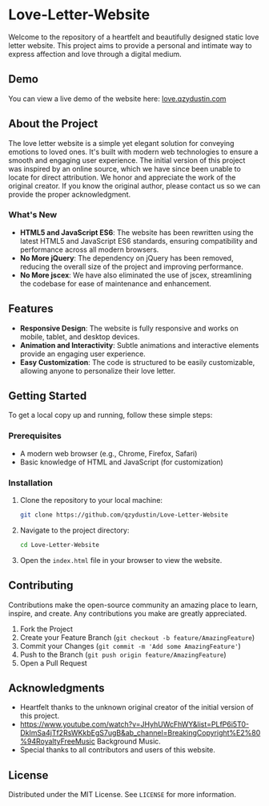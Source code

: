 # Love-Letter-Website

Welcome to the repository of a heartfelt and beautifully designed static love letter website. This project aims to provide a personal and intimate way to express affection and love through a digital medium.

## Demo

You can view a live demo of the website here: [love.qzydustin.com](http://love.qzydustin.com)

## About the Project

The love letter website is a simple yet elegant solution for conveying emotions to loved ones. It's built with modern web technologies to ensure a smooth and engaging user experience. The initial version of this project was inspired by an online source, which we have since been unable to locate for direct attribution. We honor and appreciate the work of the original creator. If you know the original author, please contact us so we can provide the proper acknowledgment.

### What's New

- **HTML5 and JavaScript ES6**: The website has been rewritten using the latest HTML5 and JavaScript ES6 standards, ensuring compatibility and performance across all modern browsers.
- **No More jQuery**: The dependency on jQuery has been removed, reducing the overall size of the project and improving performance.
- **No More jscex**: We have also eliminated the use of jscex, streamlining the codebase for ease of maintenance and enhancement.

## Features

- **Responsive Design**: The website is fully responsive and works on mobile, tablet, and desktop devices.
- **Animation and Interactivity**: Subtle animations and interactive elements provide an engaging user experience.
- **Easy Customization**: The code is structured to be easily customizable, allowing anyone to personalize their love letter.

## Getting Started

To get a local copy up and running, follow these simple steps:

### Prerequisites

- A modern web browser (e.g., Chrome, Firefox, Safari)
- Basic knowledge of HTML and JavaScript (for customization)

### Installation

1. Clone the repository to your local machine:

   ```sh
   git clone https://github.com/qzydustin/Love-Letter-Website
   ```

2. Navigate to the project directory:

   ```sh
   cd Love-Letter-Website
   ```

3. Open the `index.html` file in your browser to view the website.

## Contributing

Contributions make the open-source community an amazing place to learn, inspire, and create. Any contributions you make are greatly appreciated.

1. Fork the Project
2. Create your Feature Branch (`git checkout -b feature/AmazingFeature`)
3. Commit your Changes (`git commit -m 'Add some AmazingFeature'`)
4. Push to the Branch (`git push origin feature/AmazingFeature`)
5. Open a Pull Request

## Acknowledgments

- Heartfelt thanks to the unknown original creator of the initial version of this project.
- https://www.youtube.com/watch?v=JHyhUWcFhWY&list=PLfP6i5T0-DkImSa4jTf2RsWKkbEgS7ugB&ab_channel=BreakingCopyright%E2%80%94RoyaltyFreeMusic Background Music.
- Special thanks to all contributors and users of this website.

## License

Distributed under the MIT License. See `LICENSE` for more information.

